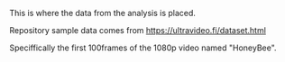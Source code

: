 This is where the data from the analysis is placed.

Repository sample data comes from https://ultravideo.fi/dataset.html

Speciffically the first 100frames of the 1080p video named "HoneyBee".
